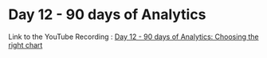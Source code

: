 
# Day 12 - 90 days of Analytics



Link to the YouTube Recording :
 [Day 12 - 90 days of Analytics: Choosing the right chart](https://www.youtube.com/watch?v=qgRxjIHDDxM)

